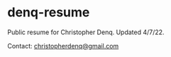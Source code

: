 # denq-resume
Public resume for Christopher Denq. Updated 4/7/22.

Contact: christopherdenq@gmail.com
